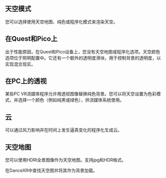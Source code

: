 ## 天空模式
您可以选择使用天空地图、纯色或程序化模式来渲染天空。

## 在Quest和Pico上
出于性能原因，在Quest和Pico设备上，您没有天空地图或程序化选项。天空颜色选项位于照明配置中。它还有一个额外的透明度滑块，用于控制背景的透明度，以实现混合现实。

## 在PC上的透视
某些PC VR流媒体程序允许用透视图像替换纯色背景。您可以将天空设置为色彩模式，并选择一个颜色（例如纯黑或绿色），供流媒体系统使用。

## 云
可以通过风力影响并在时间上发生逼真变化的程序化生成云。

## 天空地图
您可以使用HDRI全景图像作为天空地图。支持jpg和HDR格式。

在DanceXR中查找天空图并将其作为背景加载。